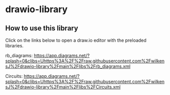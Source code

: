 # drawio-library
## How to use this library
Click on the links below to open a draw.io editor with the preloaded libraries.

rb_diagrams: 
https://app.diagrams.net/?splash=0&clibs=Uhttps%3A%2F%2Fraw.githubusercontent.com%2FwilkensJ%2Fdrawio-library%2Fmain%2Flibs%2Frb_diagrams.xml

Circuits:
https://app.diagrams.net/?splash=0&clibs=Uhttps%3A%2F%2Fraw.githubusercontent.com%2FwilkensJ%2Fdrawio-library%2Fmain%2Flibs%2FCircuits.xml
